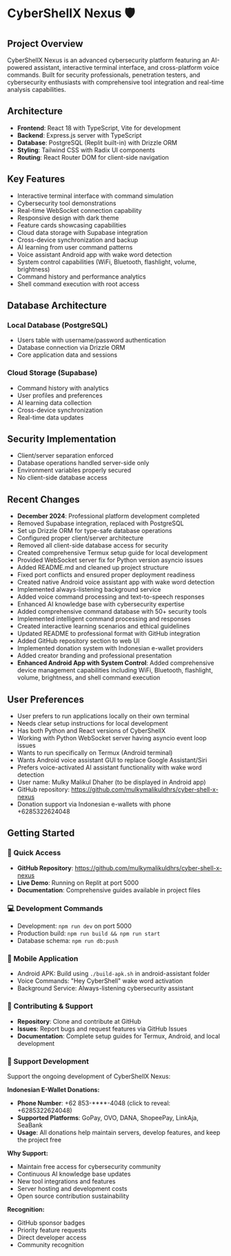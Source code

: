 # CyberShellX Nexus 🛡️

## Project Overview
CyberShellX Nexus is an advanced cybersecurity platform featuring an AI-powered assistant, interactive terminal interface, and cross-platform voice commands. Built for security professionals, penetration testers, and cybersecurity enthusiasts with comprehensive tool integration and real-time analysis capabilities.

## Architecture
- **Frontend**: React 18 with TypeScript, Vite for development
- **Backend**: Express.js server with TypeScript
- **Database**: PostgreSQL (Replit built-in) with Drizzle ORM
- **Styling**: Tailwind CSS with Radix UI components
- **Routing**: React Router DOM for client-side navigation

## Key Features
- Interactive terminal interface with command simulation
- Cybersecurity tool demonstrations
- Real-time WebSocket connection capability
- Responsive design with dark theme
- Feature cards showcasing capabilities
- Cloud data storage with Supabase integration
- Cross-device synchronization and backup
- AI learning from user command patterns
- Voice assistant Android app with wake word detection
- System control capabilities (WiFi, Bluetooth, flashlight, volume, brightness)
- Command history and performance analytics
- Shell command execution with root access

## Database Architecture
### Local Database (PostgreSQL)
- Users table with username/password authentication
- Database connection via Drizzle ORM
- Core application data and sessions

### Cloud Storage (Supabase)
- Command history with analytics
- User profiles and preferences
- AI learning data collection
- Cross-device synchronization
- Real-time data updates

## Security Implementation
- Client/server separation enforced
- Database operations handled server-side only
- Environment variables properly secured
- No client-side database access

## Recent Changes
- **December 2024**: Professional platform development completed
- Removed Supabase integration, replaced with PostgreSQL
- Set up Drizzle ORM for type-safe database operations
- Configured proper client/server architecture
- Removed all client-side database access for security
- Created comprehensive Termux setup guide for local development
- Provided WebSocket server fix for Python version asyncio issues
- Added README.md and cleaned up project structure
- Fixed port conflicts and ensured proper deployment readiness
- Created native Android voice assistant app with wake word detection
- Implemented always-listening background service
- Added voice command processing and text-to-speech responses
- Enhanced AI knowledge base with cybersecurity expertise
- Added comprehensive command database with 50+ security tools
- Implemented intelligent command processing and responses
- Created interactive learning scenarios and ethical guidelines
- Updated README to professional format with GitHub integration
- Added GitHub repository section to web UI
- Implemented donation system with Indonesian e-wallet providers
- Added creator branding and professional presentation
- **Enhanced Android App with System Control**: Added comprehensive device management capabilities including WiFi, Bluetooth, flashlight, volume, brightness, and shell command execution

## User Preferences
- User prefers to run applications locally on their own terminal
- Needs clear setup instructions for local development
- Has both Python and React versions of CyberShellX
- Working with Python WebSocket server having asyncio event loop issues
- Wants to run specifically on Termux (Android terminal)
- Wants Android voice assistant GUI to replace Google Assistant/Siri
- Prefers voice-activated AI assistant functionality with wake word detection
- User name: Mulky Malikul Dhaher (to be displayed in Android app)
- GitHub repository: https://github.com/mulkymalikuldhrs/cyber-shell-x-nexus
- Donation support via Indonesian e-wallets with phone +6285322624048

## Getting Started

### 🚀 Quick Access
- **GitHub Repository**: https://github.com/mulkymalikuldhrs/cyber-shell-x-nexus
- **Live Demo**: Running on Replit at port 5000
- **Documentation**: Comprehensive guides available in project files

### 💻 Development Commands
- Development: `npm run dev` on port 5000
- Production build: `npm run build && npm run start`
- Database schema: `npm run db:push`

### 📱 Mobile Application
- Android APK: Build using `./build-apk.sh` in android-assistant folder
- Voice Commands: "Hey CyberShell" wake word activation
- Background Service: Always-listening cybersecurity assistant

### 🤝 Contributing & Support
- **Repository**: Clone and contribute at GitHub
- **Issues**: Report bugs and request features via GitHub Issues
- **Documentation**: Complete setup guides for Termux, Android, and local development

### 💝 Support Development
Support the ongoing development of CyberShellX Nexus:

**Indonesian E-Wallet Donations:**
- **Phone Number**: +62 853-****-4048 (click to reveal: +6285322624048)
- **Supported Platforms**: GoPay, OVO, DANA, ShopeePay, LinkAja, SeaBank
- **Usage**: All donations help maintain servers, develop features, and keep the project free

**Why Support:**
- Maintain free access for cybersecurity community
- Continuous AI knowledge base updates
- New tool integrations and features
- Server hosting and development costs
- Open source contribution sustainability

**Recognition:**
- GitHub sponsor badges
- Priority feature requests
- Direct developer access
- Community recognition